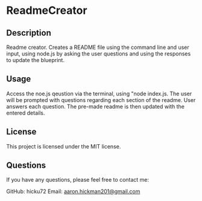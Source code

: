 # ReadmeCreator


## Description
Readme creator. Creates a README file using the command line and user input, using node.js by asking the user questions and using the responses to update the blueprint. 



## Usage
Access the noe.js qeustion via the terminal, using "node index.js. The user will be prompted with questions regarding each section of the readme. User answers each question. The pre-made readme is then updated with the entered details. 


## License
This project is licensed under the MIT license.


## Questions
If you have any questions, please feel free to contact me:

GitHub: hicku72
Email: aaron.hickman201@gmail.com
